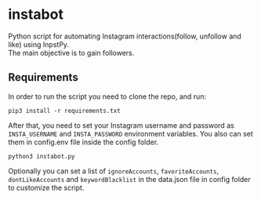 # instabot
Python script for automating Instagram interactions(follow, unfollow and like) using InpstPy.\
The main objective is to gain followers.

## Requirements
In order to run the script you need to clone the repo, and run:
```shell
pip3 install -r requirements.txt
```
After that, you need to set your Instagram username and password as `INSTA_USERNAME` and `INSTA_PASSWORD` environment variables. You also can set them in config.env file inside the config folder.
```shell
python3 instabot.py
```
Optionally you can set a list of `ignoreAccounts`, `favoriteAccounts`, `dontLikeAccounts` and `keywordBlacklist`
in the data.json file in config folder to customize the script. 

